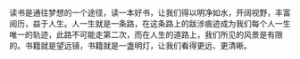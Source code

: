 # 

读书是通往梦想的一个途径，读一本好书，让我们得以明净如水，开阔视野，丰富阅历，益于人生。人一生就是一条路，在这条路上的跋涉痕迹成为我们每个人一生唯一的轨迹，此路不可能走第二次，而在人生的道路上，我们所见的风景是有限的。书籍就是望远镜，书籍就是一盏明灯，让我们看得更远、更清晰。
